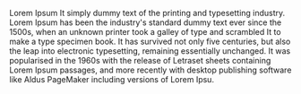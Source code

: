 Lorem Ipsum It simply dummy text of the printing and typesetting industry. 
Lorem Ipsum has been the industry's standard dummy text ever since the 1500s, when an unknown printer took a galley of type and scrambled It to make a type specimen book. 
It has survived not only five centuries, but also the leap into electronic typesetting, remaining essentially unchanged. 
It was popularised in the 1960s with the release of Letraset sheets containing Lorem Ipsum passages, and more recently with desktop publishing software like Aldus PageMaker including versions of Lorem Ipsu.
